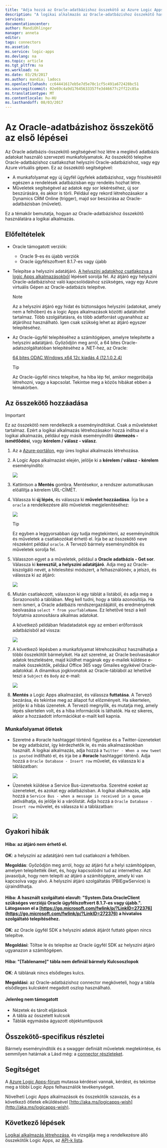 ```yaml
---
title: "Adja hozzá az Oracle-adatbázishoz összekötő az Azure Logic Apps |} Microsoft Docs"
description: "A logikai alkalmazás az Oracle-adatbázishoz összekötő használatára"
services: 
documentationcenter: 
author: MandiOhlinger
manager: anneta
editor: 
tags: connectors
ms.assetid: 
ms.service: logic-apps
ms.devlang: na
ms.topic: article
ms.tgt_pltfrm: na
ms.workload: na
ms.date: 03/29/2017
ms.author: mandia; ladocs
ms.openlocfilehash: cc64441617eb5e7d5e70c1cf5c491a672428bc51
ms.sourcegitcommit: 02e69c4a9d17645633357fe3d46677c2ff22c85a
ms.translationtype: MT
ms.contentlocale: hu-HU
ms.lasthandoff: 08/03/2017
---
```

# <a name="get-started-with-the-oracle-database-connector"></a>Az Oracle-adatbázishoz összekötő az első lépései

Az Oracle adatbázis-összekötő segítségével hoz létre a meglévő adatbázis adatokat használó szervezeti munkafolyamatok. Az összekötő telepítve Oracle-adatbázishoz csatlakozhat helyszíni Oracle-adatbázishoz, vagy egy Azure virtuális gépen. Ez az összekötő segítségével:

* A munkafolyamat egy új ügyfél ügyfelek adatbázishoz, vagy frissítésétől egészen a rendelések adatbázisban egy rendelés hozhat létre.
* Műveletek segítségével az adatok egy sor lekéréséhez, új sor beszúrására, és akkor is törli. Például egy rekord létrehozásakor a Dynamics CRM Online (trigger), majd sor beszúrása az Oracle-adatbázisban (művelet). 

Ez a témakör bemutatja, hogyan az Oracle-adatbázishoz összekötő használatára a logikai alkalmazás.

## <a name="prerequisites"></a>Előfeltételek

* Oracle támogatott verziók: 
    * Oracle 9-es és újabb verziók
    * Oracle ügyfélszoftvert 8.1.7-es vagy újabb

* Telepítse a helyszíni adatátjáró. [A helyszíni adatokhoz csatlakozva a logic Apps alkalmazásokból](../logic-apps/logic-apps-gateway-connection.md) lépéseit sorolja fel. Az átjáró egy helyszíni Oracle-adatbázishoz való kapcsolódáshoz szükséges, vagy egy Azure virtuális Gépen az Oracle-adatbázis telepítve. 

    > [!NOTE]
    > Az a helyszíni átjáró egy hidat és biztonságos helyszíni (adatokat, amely nem a felhőben) és a logic Apps alkalmazások közötti adatátvitel tartalmaz. Több szolgáltatásra, és több adatforrást ugyanahhoz az átjáróhoz használható. Igen csak szükség lehet az átjáró egyszer telepítéséhez.

* Az Oracle-ügyfél telepítéséhez a számítógépen, amelyre telepítette a helyszíni adatátjáró. Győződjön meg arról, a 64 bites Oracle-adatszolgáltatóban telepítéséhez a .NET-hez, az Oracle:  

  [64 bites ODAC Windows x64 12c kiadás 4 (12.1.0.2.4)](http://www.oracle.com/technetwork/database/windows/downloads/index-090165.html)

    > [!TIP]
    > Az Oracle-ügyfél nincs telepítve, ha hiba lép fel, amikor megpróbálja létrehozni, vagy a kapcsolat. Tekintse meg a közös hibákat ebben a témakörben.


## <a name="add-the-connector"></a>Az összekötő hozzáadása

> [!IMPORTANT]
> Ez az összekötő nem rendelkezik a eseményindítókat. Csak a műveleteket tartalmaz. Ezért a logikai alkalmazás létrehozásakor hozzá indítsa el a logikai alkalmazás, például egy másik eseményindító **ütemezés - ismétlődési**, vagy **kérelem / válasz - válasz**. 

1. Az a [Azure-portálon](https://portal.azure.com), egy üres logikai alkalmazás létrehozása.

2. A Logic Apps alkalmazást elején, jelölje ki a **kérelem / válasz - kérelem** eseményindító: 

    ![](./media/connectors-create-api-oracledatabase/request-trigger.png)

3. Kattintson a **Mentés** gombra. Mentésekor, a rendszer automatikusan előállítja a kérelem URL-CÍMÉT. 

4. Válassza ki **új lépés**, és válassza ki **művelet hozzáadása**. Írja be a `oracle` a rendelkezésre álló műveletek megjelenítéséhez: 

    ![](./media/connectors-create-api-oracledatabase/oracledb-actions.png)

    > [!TIP]
    > Ez egyben a leggyorsabban úgy tudja megtekinteni, az eseményindítók és műveletek a csatlakozókat érhető el. Írja be az összekötő neve részeként például `oracle`. A Tervező bármely eseményindítók és műveletek sorolja fel. 

5. Válasszon egyet a a műveletek, például a **Oracle adatbázis - Get sor**. Válassza ki **keresztül, a helyszíni adatátjáró**. Adja meg az Oracle-kiszolgáló nevét, a hitelesítési módszert, a felhasználónév, a jelszó, és válassza ki az átjáró:

    ![](./media/connectors-create-api-oracledatabase/create-oracle-connection.png)

6. Miután csatlakozott, válasszon ki egy táblát a listából, és adja meg a Sorazonosító a táblában. Meg kell tudni, hogy a tábla azonosítója. Ha nem ismeri, a Oracle adatbázis rendszergazdájától, és eredményének beolvasása `select * from yourTableName`. Ez lehetővé teszi a kell folytatnia azonosításra alkalmas adatokat.

    A következő példában feladatadatok egy az emberi erőforrások adatbázisból ad vissza: 

    ![](./media/connectors-create-api-oracledatabase/table-rowid.png)

7. A következő lépésben a munkafolyamat létrehozásához használhatja a többi összekötőt bármelyikét. Ha azt szeretné, az Oracle beolvasásakor adatok tesztelésére, majd küldhet magának egy e-mailek küldése e-mailek összekötők, például Office 365 vagy Gmailes egyikével Oracle-adatokkal. A dinamikus jogkivonatok az Oracle-táblából az lehetővé teszi a `Subject` és `Body` az e-mail:

    ![](./media/connectors-create-api-oracledatabase/oracle-send-email.png)

8. **Mentés** a Logic Apps alkalmazást, és válassza **futtatása**. A Tervező bezárása, és tekintse meg az állapot fut előzményeit. Ha sikertelen, jelölje ki a hibás üzenetek. A Tervező megnyílik, és mutatja meg, amely lépés sikertelen volt, és a hiba információk is láthatók. Ha ez sikeres, akkor a hozzáadott információkat e-mailt kell kapnia.


### <a name="workflow-ideas"></a>Munkafolyamat ötletek

* Szeretné a #oracle hashtaggel történő figyelése és a Twitter-üzeneteket be egy adatbázist, így kérdezhetők le, és más alkalmazásokban használt. A logikai alkalmazás, adja hozzá a `Twitter - When a new tweet is posted` indítható el, és írja be a **#oracle** hashtaggel történő. Adja hozzá a `Oracle Database - Insert row` művelet, és válassza ki a táblázatban:

    ![](./media/connectors-create-api-oracledatabase/twitter-oracledb.png)

* Üzenetek küldése a Service Bus-üzenetsorba. Szeretné ezeket az üzeneteket, és azokat egy adatbázisban. A logikai alkalmazás, adja hozzá a `Service Bus - when a message is received in a queue` aktiválhatja, és jelölje ki a várólistát. Adja hozzá a `Oracle Database - Insert row` művelet, és válassza ki a táblázatban:

    ![](./media/connectors-create-api-oracledatabase/sbqueue-oracledb.png)

## <a name="common-errors"></a>Gyakori hibák

#### <a name="error-cannot-reach-the-gateway"></a>**Hiba**: az átjáró nem érhető el.

**OK**: a helyszíni az adatátjáró nem tud csatlakozni a felhőben. 

**Megoldás**: Győződjön meg arról, hogy az átjáró fut a helyi számítógépen, amelyen telepítették őket, és, hogy kapcsolódni tud az internethez.  Azt javasoljuk, hogy nem telepíti az átjáró a számítógépre, amely ki van kapcsolva vagy alvó. A helyszíni átjáró szolgáltatás (PBIEgwService) is újraindíthatja.

#### <a name="error-the-provider-being-used-is-deprecated-systemdataoracleclient-requires-oracle-client-software-version-817-or-greater-please-visit-httpsgomicrosoftcomfwlinkplinkid272376httpsgomicrosoftcomfwlinkplinkid272376-to-install-the-official-provider"></a>**Hiba**: A használt szolgáltató elavult: "System.Data.OracleClient szükséges verziójú Oracle ügyfélszoftvert 8.1.7-es vagy újabb.". Látogasson el a [https://go.microsoft.com/fwlink/p/?LinkID=272376](https://go.microsoft.com/fwlink/p/?LinkID=272376) a hivatalos szolgáltató telepítéséhez.

**OK**: az Oracle ügyfél SDK a helyszíni adatok átjárót futtató gépen nincs telepítve.  

**Megoldási**: Töltse le és telepítse az Oracle ügyfél SDK az helyszíni átjáró ugyanazon a számítógépen.

#### <a name="error-table-tablename-does-not-define-any-key-columns"></a>**Hiba**: "[Tablename]" tábla nem definiál bármely Kulcsoszlopok

**OK**: A táblának nincs elsődleges kulcs.  

**Megoldási**: az Oracle-adatbázishoz connector megköveteli, hogy a tábla elsődleges kulcsként megadott oszlop használható.

#### <a name="currently-not-supported"></a>Jelenleg nem támogatott

* Nézetek és tárolt eljárások 
* A tábla az összetett kulcsok
* Táblák egymásba ágyazott objektumtípusok
 
## <a name="connector-specific-details"></a>Összekötő-specifikus részletei

Bármely eseményindítók és a swagger definiált műveletek megtekintése, és semmilyen határnak a Lásd még: a [connector részleteket](/connectors/oracle/). 

## <a name="get-some-help"></a>Segítséget

A [Azure Logic Apps-fórum](https://social.msdn.microsoft.com/Forums/en-US/home?forum=azurelogicapps) mutassa kérdései vannak, kérdést, és tekintse meg a többi Logic Apps felhasználók tevékenységeit. 

Növelheti Logic Apps alkalmazások és összekötők szavazás, és a következő ötletek elküldésével [http://aka.ms/logicapps-wish](http://aka.ms/logicapps-wish). 


## <a name="next-steps"></a>Következő lépések
[Logikai alkalmazás létrehozása](../logic-apps/logic-apps-create-a-logic-app.md), és vizsgálja meg a rendelkezésre álló összekötők Logic Apps, az [API-k lista](apis-list.md).
